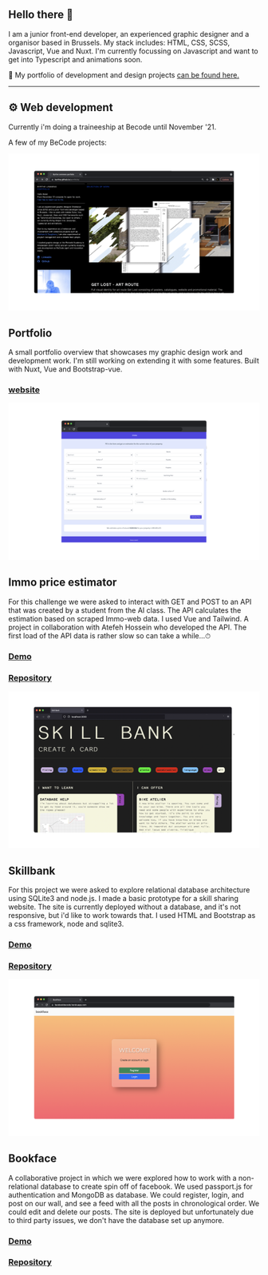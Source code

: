 ## Hello there 👋

I am a junior front-end developer, an experienced graphic designer and a organisor based in Brussels.
My stack includes: HTML, CSS, SCSS, Javascript, Vue and Nuxt. I'm currently focussing on Javascript and want to get into Typescript and animations soon.

📁 My portfolio of development and design projects [can be found here.](https://byrthe.github.io/portfolio/)

---

## ⚙️ Web development
Currently i'm doing a traineeship at Becode until November '21.

A few of my BeCode projects:

![portfolio screenshot](portfolio.png)
## Portfolio
A small portfolio overview that showcases my graphic design work and development work. I'm still working on extending it with some features. Built with Nuxt, Vue and Bootstrap-vue.
### [website](https://byrthe.github.io/portfolio/)

![immo project screenshot](immo.png)
## Immo price estimator 
For this challenge we were asked to interact with GET and POST to an API that was created by a student from the AI class. The API calculates the estimation based on scraped Immo-web data. I used Vue and Tailwind. A project in collaboration with Atefeh Hossein who developed the API. The first load of the API data is rather slow so can take a while...⏱
### [Demo](https://kind-visvesvaraya-ee044c.netlify.app/)
### [Repository](https://github.com/byrthe/vue-immo-app)

![skillbank project screenshot](skillbank1.png)
## Skillbank
For this project we were asked to explore relational database architecture using SQLite3 and node.js. I made a basic prototype for a skill sharing website. The site is currently deployed without a database, and it's not responsive, but i'd like to work towards that. I used HTML and Bootstrap as a css framework, node and sqlite3.
### [Demo](https://skillbank.herokuapp.com/#)
### [Repository](https://byrthe.github.io/skillBankApp/)

![bookface_login_screenshot](bookface.png)
## Bookface
A collaborative project in which we were explored how to work with a non-relational database to create spin off of facebook. We used passport.js for authentication and MongoDB as database. We could register, login, and post on our wall, and see a feed with all the posts in chronological order. We could edit and delete our posts.
The site is deployed but unfortunately due to third party issues, we don't have the database set up anymore.
### [Demo](https://facebookbecode.herokuapp.com/)
### [Repository](https://github.com/byrthe/bookface)


